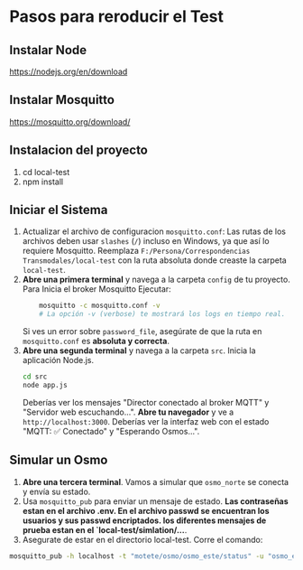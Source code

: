# Pasos para reroducir el Test
## Instalar Node
https://nodejs.org/en/download

## Instalar Mosquitto
https://mosquitto.org/download/

## Instalacion del proyecto
1. cd local-test
2. npm install

## Iniciar el Sistema
1. Actualizar el archivo de configuracion `mosquitto.conf`: Las rutas de los archivos deben usar `slashes` (`/`) incluso en Windows, ya que así lo requiere Mosquitto. Reemplaza `F:/Persona/Correspondencias Transmodales/local-test` con la ruta absoluta donde creaste la carpeta `local-test`.
2.  **Abre una primera terminal** y navega a la carpeta `config` de tu proyecto. Para Inicia el broker Mosquitto Ejecutar:
    ```bash
        mosquitto -c mosquitto.conf -v
        # La opción -v (verbose) te mostrará los logs en tiempo real.
    ```
    Si ves un error sobre `password_file`, asegúrate de que la ruta en `mosquitto.conf` es **absoluta y correcta**.
3. **Abre una segunda terminal** y navega a la carpeta `src`. Inicia la aplicación Node.js.
    ```bash
    cd src
    node app.js
    ```
    Deberías ver los mensajes "Director conectado al broker MQTT" y "Servidor web escuchando...".
    **Abre tu navegador** y ve a `http://localhost:3000`. Deberías ver la interfaz web con el estado "MQTT: ✅ Conectado" y "Esperando Osmos...".

## Simular un Osmo
1.  **Abre una tercera terminal**. Vamos a simular que `osmo_norte` se conecta y envía su estado.
2.  Usa `mosquitto_pub` para enviar un mensaje de estado. **Las contraseñas estan en el archivo .env. En el archivo passwd se encuentran los usuarios y sus passwd encriptados. los diferentes mensajes de prueba estan en el `local-test/simlation/...**.
3. Asegurate de estar en el directorio local-test. Corre el comando:
```bash
mosquitto_pub -h localhost -t "motete/osmo/osmo_este/status" -u "osmo_este" -P "este" -f ./simulation/osmo_este.json
```
